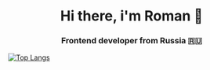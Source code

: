<div align="center">
  <h1>  Hi there, i'm Roman 👋</h1>
  <h3>Frontend developer from Russia 🇷🇺 </h3>
</div>

[![Top Langs](https://github-readme-stats.vercel.app/api/top-langs/?username=YoAsakura&langs_count=8)](https://github.com/anuraghazra/github-readme-stats)

<!--
**YoAsakura/YoAsakura** is a ✨ _special_ ✨ repository because its `README.md` (this file) appears on your GitHub profile.

Here are some ideas to get you started:

- 🔭 I’m currently working on ...
- 🌱 I’m currently learning ...
- 👯 I’m looking to collaborate on ...
- 🤔 I’m looking for help with ...
- 💬 Ask me about ...
- 📫 How to reach me: ...
- 😄 Pronouns: ...
- ⚡ Fun fact: ...
-->
